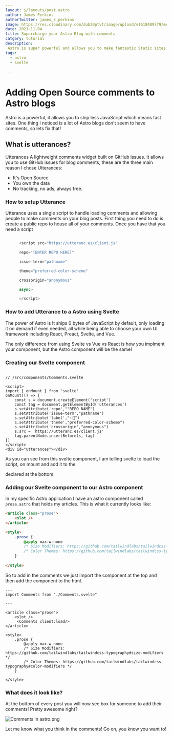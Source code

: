 ```yaml
---
layout: $/layouts/post.astro
author: James Perkins
authorTwitter: james_r_perkins
image: https://res.cloudinary.com/dub20ptvt/image/upload/v1618489779/me_n7quph.jpg
date: 2021-11-04
title: Supercharge your Astro Blog with comments
catgory: tutorial
description:
 Astro is super powerful and allows you to make fantastic Static sites, one important feature of blogs are comments. In this post, I will go over how to add comments with Astro and Svelte
tags:
  - astro
  - svelte
 
---
```

# Adding Open Source comments to Astro blogs

Astro is a powerful, it allows you to ship less JavaScript which means fast sites. One thing I noticed is a lot of Astro blogs don't seem to have comments, so lets fix that!

## What is utterances?

Utterances A lightweight comments widget built on GitHub issues. It allows you to use GitHub issues for blog comments, these are the three main reason I chose Utterances:

- It's Open Source
- You own the data
- No tracking, no ads, always free.

### How to setup Utterance

Utterance uses a single script to handle loading comments and allowing people to make comments on your blog posts. First thing you need to do is create a public repo to house all of your comments. Once you have that you need a script 

```javascript

      <script src="https://utteranc.es/client.js"

      repo="[ENTER REPO HERE]"

      issue-term="pathname"

      theme="preferred-color-scheme"

      crossorigin="anonymous"

      async>

      </script>
```

### How to add Utterance to a Astro using Svelte

The power of Astro is It ships 0 bytes of JavaScript by default, only loading it on demand if even needed, all while being able to choose your own UI framework including React, Preact, Svelte, and Vue.

The only difference from using Svelte vs Vue vs React is how you implment your component, but the Astro component will be the same!

### Creating our Svelte component

```svelte

// /src/components/Comments.svelte

<script>
import { onMount } from 'svelte'
onMount(() => {
    const s = document.createElement('script')
    const tag = document.getElementById('utterances')
    s.setAttribute('repo',""REPO_NAME")
    s.setAttribute('issue-term',"pathname")
    s.setAttribute('label',"✨💬")
    s.setAttribute('theme',"preferred-color-scheme")
    s.setAttribute('crossorigin',"anonymous")
    s.src = 'https://utteranc.es/client.js'
    tag.parentNode.insertBefore(s, tag)
})
</script>
<div id="utterances"></div>
```
As you can see from this svelte component, I am telling svelte to load the script, on mount and add it to the <div> declared at the bottom.

### Adding our Svelte component to our Astro component

In my specific Astro application I have an astro component called `prose.astro` that holds my articles. This is what it currently looks like:


```html
<article class="prose">
    <slot />
</article>

<style>
    .prose {
        @apply max-w-none
        /* Size Modifiers: https://github.com/tailwindlabs/tailwindcss-typography#size-modifiers */
        /* Color Themes: https://github.com/tailwindlabs/tailwindcss-typography#color-modifiers */
    }
    
</style>
```

So to add in the comments we just import the component at the top and then add the component to the html.

```
---
import Comments from "./Comments.svelte"

---

<article class="prose">
    <slot />
     <Comments client:load/>
</article>

<style>
    .prose {
        @apply max-w-none
        /* Size Modifiers: https://github.com/tailwindlabs/tailwindcss-typography#size-modifiers */
        /* Color Themes: https://github.com/tailwindlabs/tailwindcss-typography#color-modifiers */
    }
    
</style>
```

### What does it look like?

At the bottom of every post you will now see box for someone to add their comments! Pretty awesome right?

![Comments in astro.png](https://res.craft.do/user/full/c67cad1b-6dc6-4909-0f8e-19d468ba9fd4/doc/684c6dfe-1804-4551-aef1-12e8d272e71c/d6736c31-2cbb-4ed3-9941-57561c42cc28)

Let me know what you think in the comments! Go on, you know you want to!


